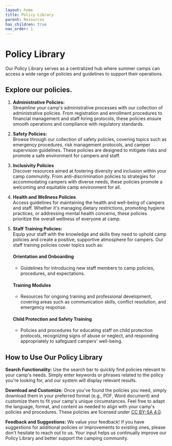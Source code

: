 ```yaml
---
layout: home
title: Policy Library
parent: Resources
has_children: true
nav_order: 1
---
```


# **Policy Library**  

Our Policy Library serves as a centralized hub where summer camps can access a wide range of policies and guidelines to support their operations.  
 
## Explore our policies.  

1. **Administrative Policies:**  
   Streamline your camp's administrative processes with our collection of administrative policies. From registration and enrollment procedures to financial management and staff hiring protocols, these policies ensure smooth operations and compliance with regulatory standards.
   
2. **Safety Policies:**  
   Browse through our collection of safety policies, covering topics such as emergency procedures, risk management protocols, and camper supervision guidelines. These policies are designed to mitigate risks and promote a safe environment for campers and staff.
   
3. **Inclusivity Policies**  
   Discover resources aimed at fostering diversity and inclusion within your camp community. From anti-discrimination policies to strategies for accommodating campers with diverse needs, these policies promote a welcoming and equitable camp environment for all.  
  
4.  **Health and Wellness Policies**  
   Access guidelines for maintaining the health and well-being of campers and staff. Whether it's managing dietary restrictions, promoting hygiene practices, or addressing mental health concerns, these policies prioritize the overall wellness of everyone at camp.  

5. **Staff Training Policies:**  
   Equip your staff with the knowledge and skills they need to uphold camp policies and create a positive, supportive atmosphere for campers. Our staff training policies cover topics such as:  
      #### Orientation and Onboarding 
      - Guidelines for introducing new staff members to camp policies, procedures, and expectations.  
      #### Training Modules 
      - Resources for ongoing training and professional development, covering areas such as communication skills, conflict resolution, and emergency response.  
      #### Child Protection and Safety Training 
      - Policies and procedures for educating staff on child protection protocols, recognizing signs of abuse or neglect, and responding appropriately to safeguard campers' well-being.  

## How to Use Our Policy Library  

**Search Functionality:** Use the search bar to quickly find policies relevant to your camp's needs. Simply enter keywords or phrases related to the policy you're looking for, and our system will display relevant results.  

**Download and Customize:** Once you've found the policies you need, simply download them in your preferred format (e.g., PDF, Word document) and customize them to fit your camp's unique circumstances. Feel free to adapt the language, format, and content as needed to align with your camp's policies and procedures. These policies are licensed under [CC BY-SA 4.0](http://creativecommons.org/licenses/by-sa/4.0/).  

**Feedback and Suggestions:** We value your feedback! If you have suggestions for additional policies or improvements to existing ones, please don't hesitate to reach out to us. Your input helps us continually improve our Policy Library and better support the camping community.  
